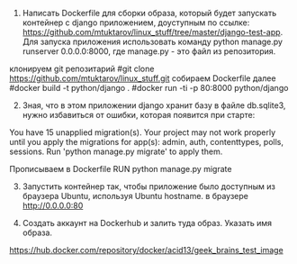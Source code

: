 1. Написать Dockerfile для сборки образа, который будет запускать контейнер с django приложением, доуступным по ссылке: https://github.com/mtuktarov/linux_stuff/tree/master/django-test-app. Для запуска приложения использовать команду python manage.py runserver 0.0.0.0:8000, где manage.py - это файл из репозитория.

клонируем git репозитарий
#git clone https://github.com/mtuktarov/linux_stuff.git
собираем Dockerfile далее
#docker build -t python/django .
#docker run -ti -p 80:8000 python/django


2. Зная, что в этом приложении django хранит базу в файле db.sqlite3, нужно избавиться от ошибки, которая появится при старте:

You have 15 unapplied migration(s). Your project may not work properly until you apply the migrations for app(s): admin, auth, contenttypes, polls, sessions.
Run 'python manage.py migrate' to apply them.


Прописываем в Dockerfile
RUN python manage.py migrate


3. Запустить контейнер так, чтобы приложение было доступным из браузера Ubuntu, используя Ubuntu hostname.
в браузере http://0.0.0.0:80

4. Создать аккаунт на Dockerhub и залить туда образ. Указать имя образа.

https://hub.docker.com/repository/docker/acid13/geek_brains_test_image
